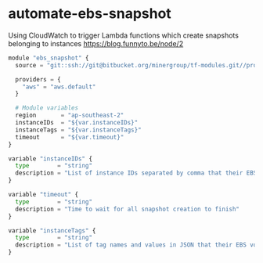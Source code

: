 # automate-ebs-snapshot
Using CloudWatch to trigger Lambda functions which create snapshots belonging to instances
https://blog.funnyto.be/node/2

```python
module "ebs_snapshot" {
  source = "git::ssh://git@bitbucket.org/minergroup/tf-modules.git//providers/aws/ebs-snapshot?ref=feature/DEVOPS-248"

  providers = {
    "aws" = "aws.default"
  }

  # Module variables
  region       = "ap-southeast-2"
  instanceIDs  = "${var.instanceIDs}"
  instanceTags = "${var.instanceTags}"
  timeout      = "${var.timeout}"
}
```

```python
variable "instanceIDs" {
  type        = "string"
  description = "List of instance IDs separated by comma that their EBS volumes will be backed up"
}

variable "timeout" {
  type        = "string"
  description = "Time to wait for all snapshot creation to finish"
}

variable "instanceTags" {
  type        = "string"
  description = "List of tag names and values in JSON that their EBS volumes will be backed up"
}
```

